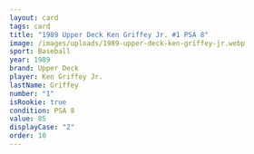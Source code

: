 ```yaml
---
layout: card
tags: card
title: "1989 Upper Deck Ken Griffey Jr. #1 PSA 8"
image: /images/uploads/1989-upper-deck-ken-griffey-jr.webp
sport: Baseball
year: 1989
brand: Upper Deck
player: Ken Griffey Jr.
lastName: Griffey
number: "1"
isRookie: true
condition: PSA 8
value: 85
displayCase: "2"
order: 10
---
```

